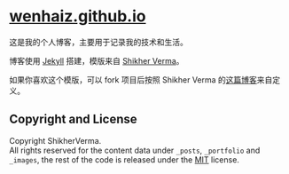 # [wenhaiz.github.io](https://wenhaiz.github.io/)

这是我的个人博客，主要用于记录我的技术和生活。   
   
博客使用 [Jekyll](http://jekyllcn.com/) 搭建，模版来自 [Shikher Verma](https://github.com/ShikherVerma/Shikherverma.github.io)。

如果你喜欢这个模版，可以 fork 项目后按照 Shikher Verma 的[这篇博客](http://shikherverma.com/blog/Yet-Another-Jekyll-Blog)来自定义。  
## Copyright and License
Copyright ShikherVerma.  
All rights reserved for the content data under `_posts`, `_portfolio` and `_images`, the rest of the code is released under the [MIT](https://github.com/ShikherVerma/shikherverma.github.io/blob/gh-pages/LICENSE) license.
